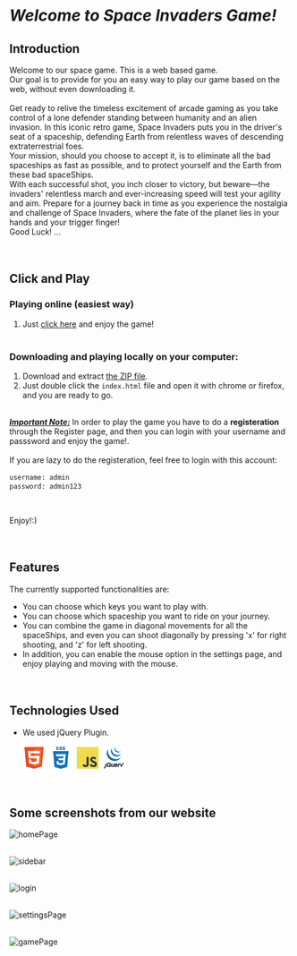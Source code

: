 # ***Welcome to Space Invaders Game!***



## Introduction

Welcome to our space game. This is a web based game. <br>
Our goal is to provide for you an easy way to play our game based on the web, without even downloading it. <br><br>
Get ready to relive the timeless excitement of arcade gaming as you take control of a lone defender standing between humanity and an alien invasion. In this iconic retro game, Space Invaders puts you in the driver's seat of a spaceship, defending Earth from relentless waves of descending extraterrestrial foes. <br>
Your mission, should you choose to accept it, is to eliminate all the bad spaceships as fast as possible, and to protect yourself and the Earth from these bad spaceShips. <br> 
With each successful shot, you inch closer to victory, but beware—the invaders' relentless march and ever-increasing speed will test your agility and aim. Prepare for a journey back in time as you experience the nostalgia and challenge of Space Invaders, where the fate of the planet lies in your hands and your trigger finger!<br>
Good Luck! ...
<br><br><br>




## Click and Play

### Playing online (easiest way)
1. Just [click here](https://eliyaballout.github.io/Space_Invaders) and enjoy the game! <br><br>


### Downloading and playing locally on your computer:
1. Download and extract [the ZIP file](https://github.com/eliyaballout/Space_Invaders/archive/refs/heads/main.zip).
2. Just double click the `index.html` file and open it with chrome or firefox, and you are ready to go.<br><br>
   
<u>***Important Note:***</u> In order to play the game you have to do a **registeration** through the Register page, and then you can login with your username and passsword and enjoy the game!.<br><br>
If you are lazy to do the registeration, feel free to login with this account:<br>
```
username: admin
password: admin123
```
<br>

Enjoy!:)
<br><br><br>




## Features

The currently supported functionalities are:

* You can choose which keys you want to play with.
* You can choose which spaceship you want to ride on your journey.
* You can combine the game in diagonal movements for all the spaceShips, and even you can shoot diagonally by pressing 'x' for right shooting, and 'z' for left shooting.
* In addition, you can enable the mouse option in the settings page, and enjoy playing and moving with the mouse.
<br><br><br>




## Technologies Used
* We used jQuery Plugin.<br><br>
<img src="https://github.com/devicons/devicon/blob/master/icons/html5/html5-original.svg" title="HTML5" alt="HTML" width="40" height="40"/>&nbsp;
<img src="https://github.com/devicons/devicon/blob/master/icons/css3/css3-plain-wordmark.svg" title="CSS3" alt="CSS" width="40" height="40"/>&nbsp;
<img src="https://github.com/devicons/devicon/blob/master/icons/javascript/javascript-original.svg" title="JavaScript" alt="JavaScript" width="40" height="40"/>&nbsp;
<img src="https://github.com/devicons/devicon/blob/master/icons/jquery/jquery-original-wordmark.svg" title="jQuery" alt="jQuery" width="40" height="40"/>&nbsp;
<br><br><br>




## Some screenshots from our website

![homePage](https://github.com/eliyaballout/Space_Invaders/assets/94072460/c07b89fe-45c1-4a94-a2d2-039c1135c95b) <br><br>

![sidebar](https://github.com/eliyaballout/Space_Invaders/assets/94072460/289e958d-43ae-4420-af68-6f7837eea5e0) <br><br>

![login](https://github.com/eliyaballout/Space_Invaders/assets/94072460/90284058-3c3d-42ba-90fd-241532050acd) <br><br>

![settingsPage](https://github.com/eliyaballout/Space_Invaders/assets/94072460/aef98e6d-70ef-401d-adc1-2d9e2a4280b5) <br><br>

![gamePage](https://github.com/eliyaballout/Space_Invaders/assets/94072460/e4733227-208a-471d-ab1d-0f38f37f0224) <br>
